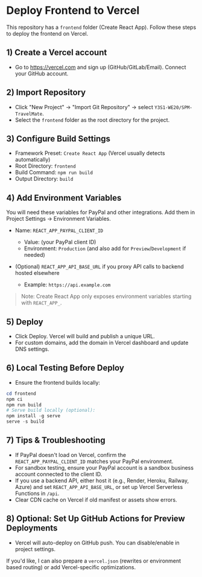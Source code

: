 # Deploy Frontend to Vercel

This repository has a `frontend` folder (Create React App). Follow these steps to deploy the frontend on Vercel.

## 1) Create a Vercel account
- Go to https://vercel.com and sign up (GitHub/GitLab/Email). Connect your GitHub account.

## 2) Import Repository
- Click "New Project" → "Import Git Repository" → select `Y3S1-WE20/SPM-TravelMate`.
- Select the `frontend` folder as the root directory for the project.

## 3) Configure Build Settings
- Framework Preset: `Create React App` (Vercel usually detects automatically)
- Root Directory: `frontend`
- Build Command: `npm run build`
- Output Directory: `build`

## 4) Add Environment Variables
You will need these variables for PayPal and other integrations. Add them in Project Settings → Environment Variables.

- Name: `REACT_APP_PAYPAL_CLIENT_ID`
  - Value: (your PayPal client ID)
  - Environment: `Production` (and also add for `Preview`/`Development` if needed)

- (Optional) `REACT_APP_API_BASE_URL` if you proxy API calls to backend hosted elsewhere
  - Example: `https://api.example.com`

> Note: Create React App only exposes environment variables starting with `REACT_APP_`.

## 5) Deploy
- Click Deploy. Vercel will build and publish a unique URL.
- For custom domains, add the domain in Vercel dashboard and update DNS settings.

## 6) Local Testing Before Deploy
- Ensure the frontend builds locally:

```powershell
cd frontend
npm ci
npm run build
# Serve build locally (optional):
npm install -g serve
serve -s build
```

## 7) Tips & Troubleshooting
- If PayPal doesn't load on Vercel, confirm the `REACT_APP_PAYPAL_CLIENT_ID` matches your PayPal environment.
- For sandbox testing, ensure your PayPal account is a sandbox business account connected to the client ID.
- If you use a backend API, either host it (e.g., Render, Heroku, Railway, Azure) and set `REACT_APP_API_BASE_URL`, or set up Vercel Serverless Functions in `/api`.
- Clear CDN cache on Vercel if old manifest or assets show errors.

## 8) Optional: Set Up GitHub Actions for Preview Deployments
- Vercel will auto-deploy on GitHub push. You can disable/enable in project settings.

If you'd like, I can also prepare a `vercel.json` (rewrites or environment based routing) or add Vercel-specific optimizations.